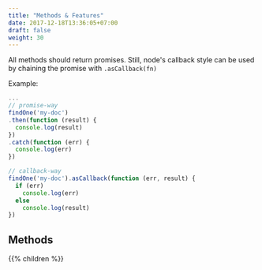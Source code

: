 ```yaml
---
title: "Methods & Features"
date: 2017-12-18T13:36:05+07:00
draft: false
weight: 30
---
```


All methods should return promises. Still, node's callback style can be used by chaining the promise with `.asCallback(fn)`

Example:

```javascript
...
// promise-way
findOne('my-doc')
.then(function (result) {
  console.log(result)
})
.catch(function (err) {
  console.log(err)
})

// callback-way
findOne('my-doc').asCallback(function (err, result) {
  if (err)
    console.log(err)
  else
    console.log(result)
})
```

## Methods

{{% children %}}